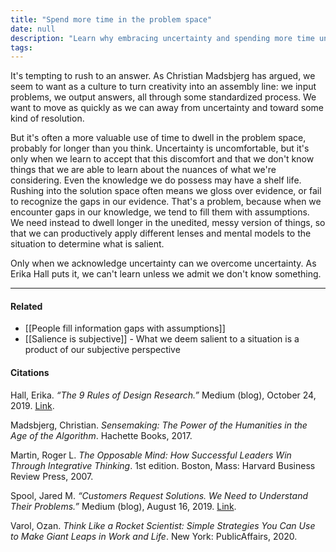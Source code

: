 ```yaml
---
title: "Spend more time in the problem space"
date: null
description: "Learn why embracing uncertainty and spending more time understanding problems leads to better solutions by avoiding assumptions and applying thoughtful analysis in decision-making."
tags: 
---
```


It's tempting to rush to an answer. As Christian Madsbjerg has argued, we seem to want as a culture to turn creativity into an assembly line: we input problems, we output answers, all through some standardized process. We want to move as quickly as we can away from uncertainty and toward some kind of resolution.

But it's often a more valuable use of time to dwell in the problem space, probably for longer than you think. Uncertainty is uncomfortable, but it's only when we learn to accept that this discomfort and that we don't know things that we are able to learn about the nuances of what we're considering. Even the knowledge we do possess may have a shelf life. Rushing into the solution space often means we gloss over evidence, or fail to recognize the gaps in our evidence. That's a problem, because when we encounter gaps in our knowledge, we tend to fill them with assumptions. We need instead to dwell longer in the unedited, messy version of things, so that we can productively apply different lenses and mental models to the situation to determine what is salient.

Only when we acknowledge uncertainty can we overcome uncertainty. As Erika Hall puts it, we can't learn unless we admit we don't know something.

---

#### Related

- [[People fill information gaps with assumptions]]
- [[Salience is subjective]] - What we deem salient to a situation is a product of our subjective perspective

#### Citations

Hall, Erika. _“The 9 Rules of Design Research.”_ Medium (blog), October 24, 2019. [Link](https://medium.com/mule-design/the-9-rules-of-design-research-1a273fdd1d3b).

Madsbjerg, Christian. _Sensemaking: The Power of the Humanities in the Age of the Algorithm_. Hachette Books, 2017.

Martin, Roger L. _The Opposable Mind: How Successful Leaders Win Through Integrative Thinking_. 1st edition. Boston, Mass: Harvard Business Review Press, 2007.

Spool, Jared M. _“Customers Request Solutions. We Need to Understand Their Problems.”_ Medium (blog), August 16, 2019. [Link](https://medium.com/@jmspool/customers-request-solutions-we-need-to-understand-their-problems-41db3b5c6d4d).

Varol, Ozan. _Think Like a Rocket Scientist: Simple Strategies You Can Use to Make Giant Leaps in Work and Life_. New York: PublicAffairs, 2020.
